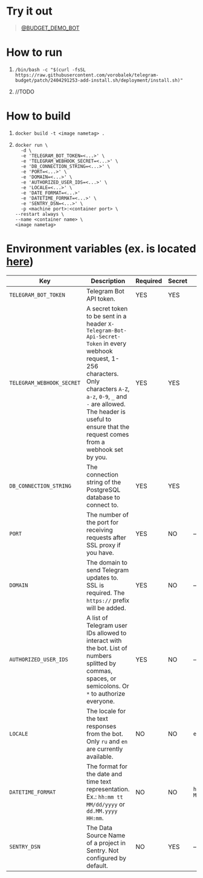 # Try it out
> [@BUDGET_DEMO_BOT](https://t.me/budget_demo_bot)

# How to run
1. ```shell
   /bin/bash -c "$(curl -fsSL https://raw.githubusercontent.com/vorobalek/telegram-budget/patch/2404291253-add-install.sh/deployment/install.sh)"
   ```
2. //TODO

# How to build

1. ```shell
   docker build -t <image nametag> .
   ```
2. ```shell 
   docker run \
     -d \
     -e 'TELEGRAM_BOT_TOKEN=<...>' \
     -e 'TELEGRAM_WEBHOOK_SECRET=<...>' \
     -e 'DB_CONNECTION_STRING=<...>' \
     -e 'PORT=<...>' \
     -e 'DOMAIN=<...>' \ 
     -e 'AUTHORIZED_USER_IDS=<...>' \
     -e 'LOCALE=<...>' \
     -e 'DATE_FORMAT=<...>' 
     -e 'DATETIME_FORMAT=<...>' \
     -e 'SENTRY_DSN=<...>' \
     -p <machine port>:<container port> \
   --restart always \
   --name <container name> \
   <image nametag>
   ```

# Environment variables (ex. is located [here](./Properties/launchSettings.json))

| Key                       | Description                                                                                                                                                                                                                                                        | Required | Secret | Default               |
|---------------------------|--------------------------------------------------------------------------------------------------------------------------------------------------------------------------------------------------------------------------------------------------------------------|----------|--------|-----------------------|
| `TELEGRAM_BOT_TOKEN`      | Telegram Bot API token.                                                                                                                                                                                                                                            | YES      | YES    |                       |
| `TELEGRAM_WEBHOOK_SECRET` | A secret token to be sent in a header `X-Telegram-Bot-Api-Secret-Token` in every webhook request, 1-256 characters. Only characters `A-Z`, `a-z`, `0-9`, `_` and `-` are allowed. The header is useful to ensure that the request comes from a webhook set by you. | YES      | YES    |                       |
| `DB_CONNECTION_STRING`    | The connection string of the PostgreSQL database to connect to.                                                                                                                                                                                                    | YES      | YES    |                       |
| `PORT`                    | The number of the port for receiving requests after SSL proxy if you have.                                                                                                                                                                                         | YES      | NO     | –                     |
| `DOMAIN`                  | The domain to send Telegram updates to. SSL is required. The `https://` prefix will be added.                                                                                                                                                                      | YES      | NO     | –                     |
| `AUTHORIZED_USER_IDS`     | A list of Telegram user IDs allowed to interact with the bot. List of numbers splitted by commas, spaces, or semicolons. Or `*` to authorize everyone.                                                                                                             | YES      | NO     | –                     |
| `LOCALE`                  | The locale for the text responses from the bot. Only `ru` and `en` are currently available.                                                                                                                                                                        | NO       | NO     | `en`                  |
| `DATETIME_FORMAT`         | The format for the date and time text representation. Ex.: `hh:mm tt MM/dd/yyyy` or `dd.MM.yyyy HH:mm`.                                                                                                                                                            | NO       | NO     | `hh:mm tt MM/dd/yyyy` |
| `SENTRY_DSN`              | The Data Source Name of a project in Sentry. Not configured by default.                                                                                                                                                                                            | NO       | YES    | –                     |